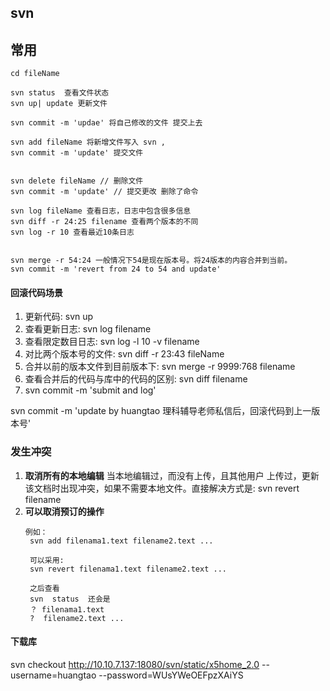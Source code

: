## svn


## 常用
```
cd fileName

svn status  查看文件状态
svn up| update 更新文件

svn commit -m 'updae' 将自己修改的文件 提交上去

svn add fileName 将新增文件写入 svn ,
svn commit -m 'update' 提交文件


svn delete fileName // 删除文件
svn commit -m 'update' // 提交更改 删除了命令

svn log fileName 查看日志，日志中包含很多信息
svn diff -r 24:25 filename 查看两个版本的不同
svn log -r 10 查看最近10条日志


svn merge -r 54:24 一般情况下54是现在版本号。将24版本的内容合并到当前。
svn commit -m 'revert from 24 to 54 and update'

```

#### 回滚代码场景

1. 更新代码: svn up
2. 查看更新日志: svn log filename
3. 查看限定数目日志: svn log -l 10 -v filename
4. 对比两个版本号的文件: svn diff -r 23:43 fileName
5. 合并以前的版本文件到目前版本下: svn merge -r 9999:768 filename
6. 查看合并后的代码与库中的代码的区别: svn diff filename
7. svn commit -m 'submit and log'
 

svn commit -m 'update by huangtao 理科辅导老师私信后，回滚代码到上一版本号'



### 发生冲突

1. **取消所有的本地编辑** 当本地编辑过，而没有上传，且其他用户 上传过，更新该文档时出现冲突，如果不需要本地文件。直接解决方式是: svn revert filename
2. **可以取消预订的操作** 
    ```
    例如：
     svn add filenama1.text filename2.text ...
     
     可以采用:
     svn revert filenama1.text filename2.text ...
     
     之后查看  
     svn  status  还会是 
     ？ filenama1.text 
     ?  filename2.text ...
    ```

#### 下载库

svn checkout http://10.10.7.137:18080/svn/static/x5home_2.0 --username=huangtao --password=WUsYWeOEFpzXAiYS